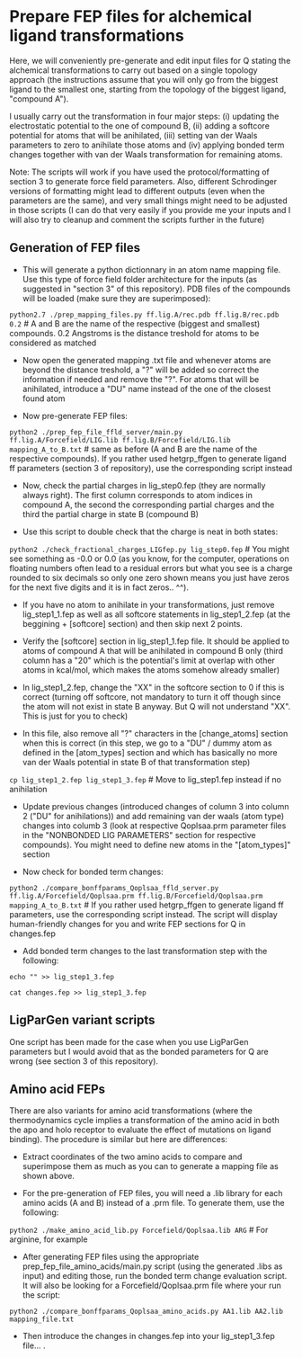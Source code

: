 # Prepare FEP files for alchemical ligand transformations

Here, we will conveniently pre-generate and edit input files for Q stating the alchemical transformations to carry out based on a single topology approach (the instructions assume that you will only go from the biggest ligand to the smallest one, starting from the topology of the biggest ligand, "compound A"). 

I usually carry out the transformation in four major steps: (i) updating the electrostatic potential to the one of compound B, (ii) adding a softcore potential for atoms that will be anihilated, (iii) setting van der Waals parameters to zero to anihilate those atoms and (iv) applying bonded term changes together with van der Waals transformation for remaining atoms. 

Note: The scripts will work if you have used the protocol/formatting of section 3 to generate force field parameters. Also, different Schrodinger versions of formatting might lead to different outputs (even when the parameters are the same), and very small things might need to be adjusted in those scripts (I can do that very easily if you provide me your inputs and I will also try to cleanup and comment the scripts further in the future)



## **Generation of FEP files**

- This will generate a python dictionnary in an atom name mapping file. Use this type of force field folder architecture for the inputs (as suggested in "section 3" of this repository). PDB files of the compounds will be loaded (make sure they are superimposed):

```python2.7 ./prep_mapping_files.py ff.lig.A/rec.pdb ff.lig.B/rec.pdb 0.2``` # A and B are the name of the respective (biggest and smallest) compounds. 0.2 Angstroms is the distance treshold for atoms to be considered as matched

- Now open the generated mapping .txt file and whenever atoms are beyond the distance treshold, a "?" will be added so correct the information if needed and remove the "?". For atoms that will be anihilated, introduce a "DU" name instead of the one of the closest found atom

- Now pre-generate FEP files:

```python2 ./prep_fep_file_ffld_server/main.py ff.lig.A/Forcefield/LIG.lib ff.lig.B/Forcefield/LIG.lib mapping_A_to_B.txt``` # same as before (A and B are the name of the respective compounds). If you rather used hetgrp_ffgen to generate ligand ff parameters (section 3 of repository), use the corresponding script instead

- Now, check the partial charges in lig_step0.fep (they are normally always right). The first column corresponds to atom indices in compound A, the second the corresponding partial charges and the third the partial charge in state B (compound B)

- Use this script to double check that the charge is neat in both states:

```python2 ./check_fractional_charges_LIGfep.py lig_step0.fep``` # You might see something as -0.0 or 0.0 (as you know, for the computer, operations on floating numbers often lead to a residual errors but what you see is a charge rounded to six decimals so only one zero shown means you just have zeros for the next five digits and it is in fact zeros.. ^^).

- If you have no atom to anihilate in your transformations, just remove lig_step1_1.fep as well as all softcore statements in lig_step1_2.fep (at the beggining + [softcore] section) and then skip next 2 points.

- Verify the [softcore] section in lig_step1_1.fep file. It should be applied to atoms of compound A that will be anihilated in compound B only (third column has a "20" which is the potential's limit at overlap with other atoms in kcal/mol, which makes the atoms somehow already smaller)

- In lig_step1_2.fep, change the "XX" in the softcore section to 0 if this is correct (turning off softcore, not mandatory to turn it off though since the atom will not exist in state B anyway. But Q will not understand "XX". This is just for you to check)

- In this file, also remove all "?" characters in the [change_atoms] section when this is correct (in this step, we go to a "DU" / dummy atom as defined in the [atom_types] section and which has basically no more van der Waals potential in state B of that transformation step)

```cp lig_step1_2.fep lig_step1_3.fep``` # Move to lig_step1.fep instead if no anihilation

- Update previous changes (introduced changes of column 3 into column 2 ("DU" for anihilations)) and add remaining van der waals (atom type) changes into columb 3 (look at respective Qoplsaa.prm parameter files in the "NONBONDED LIG PARAMETERS" section for respective compounds). You might need to define new atoms in the "[atom_types]" section

- Now check for bonded term changes:

```python2 ./compare_bonffparams_Qoplsaa_ffld_server.py ff.lig.A/Forcefield/Qoplsaa.prm ff.lig.B/Forcefield/Qoplsaa.prm mapping_A_to_B.txt``` # If you rather used hetgrp_ffgen to generate ligand ff parameters, use the corresponding script instead. The script will display human-friendly changes for you and write FEP sections for Q in changes.fep

- Add bonded term changes to the last transformation step with the following:

```echo "" >> lig_step1_3.fep```

```cat changes.fep >> lig_step1_3.fep```

## **LigParGen variant scripts**

One script has been made for the case when you use LigParGen parameters but I would avoid that as the bonded parameters for Q are wrong (see section 3 of this repository).

## **Amino acid FEPs**

There are also variants for amino acid transformations (where the thermodynamics cycle implies a transformation of the amino acid in both the apo and holo receptor to evaluate the effect of mutations on ligand binding). The procedure is similar but here are differences: 

- Extract coordinates of the two amino acids to compare and superimpose them as much as you can to generate a mapping file as shown above. 

- For the pre-generation of FEP files, you will need a .lib library for each amino acids (A and B) instead of a .prm file. To generate them, use the following:

```python2 ./make_amino_acid_lib.py Forcefield/Qoplsaa.lib ARG``` # For arginine, for example

- After generating FEP files using the appropriate prep_fep_file_amino_acids/main.py script (using the generated .libs as input) and editing those, run the bonded term change evaluation script. It will also be looking for a Forcefield/Qoplsaa.prm file where your run the script:

```python2 ./compare_bonffparams_Qoplsaa_amino_acids.py AA1.lib AA2.lib mapping_file.txt```

- Then introduce the changes in changes.fep into your lig_step1_3.fep file... .
